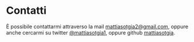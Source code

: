 # Contatti

È possibile contattarmi attraverso la mail [mattiasotgia2@gmail.com](mailto:mattiasotgia2@gmail.com), oppure anche cercarmi su twitter [@mattiasotgia1](https://twitter.com/mattiasotgia1), oppure github [mattiasotgia](https://github.com/mattiasotgia). 